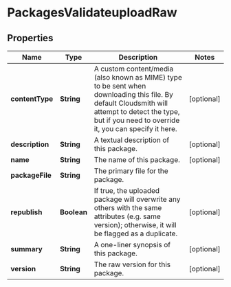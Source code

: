 
# PackagesValidateuploadRaw

## Properties
Name | Type | Description | Notes
------------ | ------------- | ------------- | -------------
**contentType** | **String** | A custom content/media (also known as MIME) type to be sent when downloading this file. By default Cloudsmith will attempt to detect the type, but if you need to override it, you can specify it here. |  [optional]
**description** | **String** | A textual description of this package. |  [optional]
**name** | **String** | The name of this package. |  [optional]
**packageFile** | **String** | The primary file for the package. | 
**republish** | **Boolean** | If true, the uploaded package will overwrite any others with the same attributes (e.g. same version); otherwise, it will be flagged as a duplicate. |  [optional]
**summary** | **String** | A one-liner synopsis of this package. |  [optional]
**version** | **String** | The raw version for this package. |  [optional]




